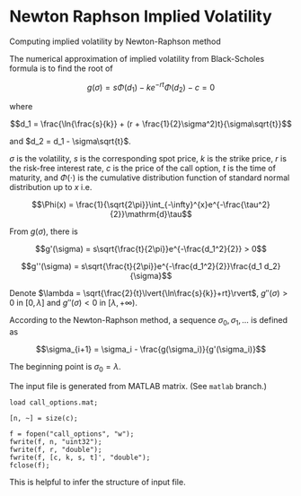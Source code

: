 # Newton Raphson Implied Volatility
Computing implied volatility by Newton-Raphson method



The numerical approximation of implied volatility from Black-Scholes formula is to find the root of

$$g(\sigma) = s\Phi(d_1) - ke^{-rt}\Phi(d_2) - c = 0$$

where

$$d_1 = \frac{\ln{\frac{s}{k}} + (r + \frac{1}{2}\sigma^2)t}{\sigma\sqrt{t}}$$

and $d_2 = d_1 - \sigma\sqrt{t}$.

$\sigma$ is the volatility, $s$ is the corresponding spot price, $k$ is the strike price, $r$ is the risk-free interest rate, $c$ is the price of the call option, $t$ is the time of maturity, and $\Phi(\cdot)$ is the cumulative distribution function of standard normal distribution up to $x$ i.e.

$$\Phi(x) = \frac{1}{\sqrt{2\pi}}\int_{-\infty}^{x}e^{-\frac{\tau^2}{2}}\mathrm{d}\tau$$

From $g(\sigma)$, there is

$$g'(\sigma) = s\sqrt{\frac{t}{2\pi}}e^{-\frac{d_1^2}{2}} > 0$$

$$g''(\sigma) = s\sqrt{\frac{t}{2\pi}}e^{-\frac{d_1^2}{2}}\frac{d_1 d_2}{\sigma}$$

Denote $\lambda = \sqrt{\frac{2}{t}\lvert{\ln\frac{s}{k}}+rt}\rvert$, $g''(\sigma) > 0$ in $[0, \lambda]$ and $g''(\sigma) < 0$ in $[\lambda, +\infty)$.

According to the Newton-Raphson method, a sequence $\sigma_0, \sigma_1, ...$ is defined as

$$\sigma_{i+1} = \sigma_i - \frac{g(\sigma_i)}{g'(\sigma_i)}$$

The beginning point is $\sigma_0 = \lambda$.

The input file is generated from MATLAB matrix. (See `matlab` branch.)

```
load call_options.mat;

[n, ~] = size(c);

f = fopen("call_options", "w");
fwrite(f, n, "uint32");
fwrite(f, r, "double");
fwrite(f, [c, k, s, t]', "double");
fclose(f);
```

This is helpful to infer the structure of input file.
